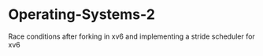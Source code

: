 # Operating-Systems-2
Race conditions after forking in xv6 and implementing a stride scheduler for xv6
